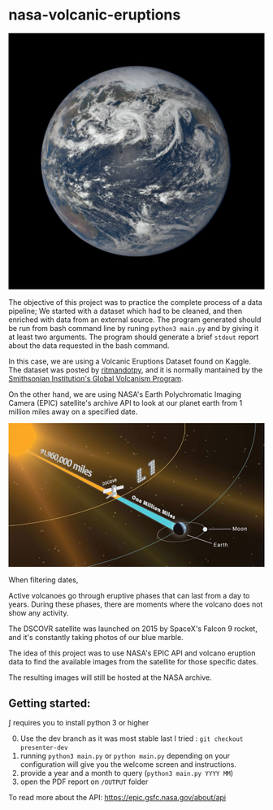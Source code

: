 # nasa-volcanic-eruptions
![Satellite image of Planet Earth](INPUT/epic_1b_20190611003634.png)

The objective of this project was to practice the complete process of a data pipeline; We started with a dataset which had to be cleaned, and then enriched with data from an external source.
The program generated should be run from bash command line by runing `python3 main.py` and by giving it at least two arguments. The program should generate a brief `stdout` report about the data requested in the bash command.

In this case, we are using a Volcanic Eruptions Dataset found on Kaggle. The dataset was posted by [ritmandotpy](https://github.com/ritmandotpy/volcanic_eruptions), and it is normally mantained by the [Smithsonian Institution's Global Volcanism Program](https://volcano.si.edu/).

On the other hand, we are using NASA's Earth Polychromatic Imaging Camera (EPIC) satellite's archive API to look at our planet earth from 1 million miles away on a specified date.


![Deep Space Climate Observatory](INPUT/DSCOVR.jpg)

When filtering dates,

Active volcanoes go through eruptive phases that can last from a day to years. During these phases, there are moments where the volcano does not show any activity.

The DSCOVR satellite was launched on 2015 by SpaceX's Falcon 9 rocket, and it's constantly taking photos of our blue marble.

The idea of this project was to use NASA's EPIC API and volcano eruption data to find the available images from the satellite for those specific dates.

The resulting images will still be hosted at the NASA archive.

##  Getting started:
∫
requires you to install python 3 or higher

0. Use the dev branch as it was most stable last I tried : `git checkout presenter-dev`
1. running `python3 main.py` or `python main.py` depending on your configuration will give you the welcome screen and instructions.
2. provide a year and a month to query (`python3 main.py YYYY MM`)
3. open the PDF report on `/OUTPUT` folder


To read more about the API: 
https://epic.gsfc.nasa.gov/about/api

